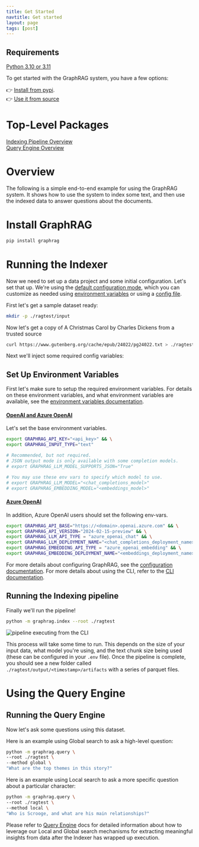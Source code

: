 ```yaml
---
title: Get Started
navtitle: Get started
layout: page
tags: [post]
---
```


## Requirements

[Python 3.10 or 3.11](https://www.python.org/downloads/)

To get started with the GraphRAG system, you have a few options:

👉 [Install from pypi](https://pypi.org/project/graphrag/). <br/>
👉 [Use it from source](/posts/developing)<br/>

# Top-Level Packages

[Indexing Pipeline Overview](/posts/index/overview)<br/>
[Query Engine Overview](/posts/query/overview)

# Overview

The following is a simple end-to-end example for using the GraphRAG system.
It shows how to use the system to index some text, and then use the indexed data to answer questions about the documents.

# Install GraphRAG

```bash
pip install graphrag
```

# Running the Indexer

Now we need to set up a data project and some initial configuration. Let's set that up. We're using the [default configuration mode](/posts/config/overview/), which you can customize as needed using [environment variables](/posts/config/env_vars/) or using a [config file](/posts/config/json_yaml/).

First let's get a sample dataset ready:

```sh
mkdir -p ./ragtest/input
```

Now let's get a copy of A Christmas Carol by Charles Dickens from a trusted source

```sh
curl https://www.gutenberg.org/cache/epub/24022/pg24022.txt > ./ragtest/input/book.txt
```

Next we'll inject some required config variables:

## Set Up Environment Variables

First let's make sure to setup the required environment variables. For details on these environment variables, and what environment variables are available, see the [environment variables documentation](/posts/config/env_vars/).


#### <ins>OpenAI and Azure OpenAI</ins>
Let's set the base environment variables.

```sh
export GRAPHRAG_API_KEY="<api_key>" && \
export GRAPHRAG_INPUT_TYPE="text"

# Recommended, but not required. 
# JSON output mode is only available with some completion models.
# export GRAPHRAG_LLM_MODEL_SUPPORTS_JSON="True"

# You may use these env vars to specify which model to use.
# export GRAPHRAG_LLM_MODEL="<chat_completions_model>"
# export GRAPHRAG_EMBEDDING_MODEL="<embeddings_model>"
```

#### <ins>Azure OpenAI</ins>

In addition, Azure OpenAI users should set the following env-vars.

```sh
export GRAPHRAG_API_BASE="https://<domain>.openai.azure.com" && \
export GRAPHRAG_API_VERSION="2024-02-15-preview" && \
export GRAPHRAG_LLM_API_TYPE = "azure_openai_chat" && \
export GRAPHRAG_LLM_DEPLOYMENT_NAME="<chat_completions_deployment_name>" && \
export GRAPHRAG_EMBEDDING_API_TYPE = "azure_openai_embedding" && \
export GRAPHRAG_EMBEDDING_DEPLOYMENT_NAME="<embeddings_deployment_name>"
```

For more details about configuring GraphRAG, see the [configuration documentation](/posts/config/overview/).
For more details about using the CLI, refer to the [CLI documentation](/posts/query/3-cli/).

## Running the Indexing pipeline

Finally we'll run the pipeline!

```sh
python -m graphrag.index --root ./ragtest
```

![pipeline executing from the CLI](/img/pipeline-running.png)

This process will take some time to run. This depends on the size of your input data, what model you're using, and the text chunk size being used (these can be configured in your `.env` file).
Once the pipeline is complete, you should see a new folder called `./ragtest/output/<timestamp>/artifacts` with a series of parquet files.

# Using the Query Engine

## Running the Query Engine

Now let's ask some questions using this dataset.

Here is an example using Global search to ask a high-level question:

```sh
python -m graphrag.query \
--root ./ragtest \
--method global \
"What are the top themes in this story?"
```

Here is an example using Local search to ask a more specific question about a particular character:

```sh
python -m graphrag.query \
--root ./ragtest \
--method local \
"Who is Scrooge, and what are his main relationships?"
```

Please refer to [Query Engine](/posts/query/overview) docs for detailed information about how to leverage our Local and Global search mechanisms for extracting meaningful insights from data after the Indexer has wrapped up execution.
